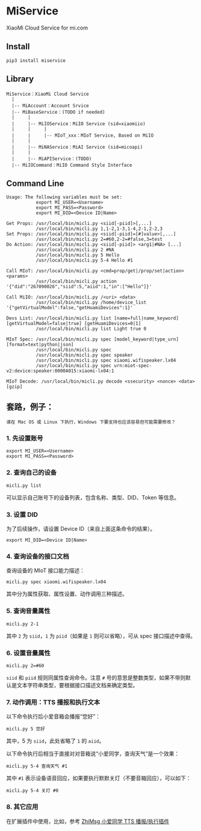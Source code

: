 # MiService
XiaoMi Cloud Service for mi.com

## Install
```
pip3 install miservice
```

## Library
```
MiService：XiaoMi Cloud Service
  |
  |-- MiAccount：Account Srvice
  |-- MiBaseService：(TODO if needed)
  |     |
  |     |-- MiIOService：MiIO Service (sid=xiaomiio)
  |     |     |
  |     |     |-- MIoT_xxx：MIoT Service, Based on MiIO
  |     |
  |     |-- MiNAService：MiAI Service (sid=micoapi)
  |     |
  |     |-- MiAPIService：(TODO)
  |-- MiIOCommand：MiIO Command Style Interface
```

## Command Line
```
Usage: The following variables must be set:
           export MI_USER=<Username>
           export MI_PASS=<Password>
           export MI_DID=<Device ID|Name>

Get Props: /usr/local/bin/micli.py <siid[-piid]>[,...]
           /usr/local/bin/micli.py 1,1-2,1-3,1-4,2-1,2-2,3
Set Props: /usr/local/bin/micli.py <siid[-piid]=[#]value>[,...]
           /usr/local/bin/micli.py 2=#60,2-2=#false,3=test
Do Action: /usr/local/bin/micli.py <siid[-piid]> <arg1|#NA> [...] 
           /usr/local/bin/micli.py 2 #NA
           /usr/local/bin/micli.py 5 Hello
           /usr/local/bin/micli.py 5-4 Hello #1

Call MIoT: /usr/local/bin/micli.py <cmd=prop/get|/prop/set|action> <params>
           /usr/local/bin/micli.py action '{"did":"267090026","siid":5,"aiid":1,"in":["Hello"]}'

Call MiIO: /usr/local/bin/micli.py /<uri> <data>
           /usr/local/bin/micli.py /home/device_list '{"getVirtualModel":false,"getHuamiDevices":1}'

Devs List: /usr/local/bin/micli.py list [name=full|name_keyword] [getVirtualModel=false|true] [getHuamiDevices=0|1]
           /usr/local/bin/micli.py list Light true 0

MIoT Spec: /usr/local/bin/micli.py spec [model_keyword|type_urn] [format=text|python|json]
           /usr/local/bin/micli.py spec
           /usr/local/bin/micli.py spec speaker
           /usr/local/bin/micli.py spec xiaomi.wifispeaker.lx04
           /usr/local/bin/micli.py spec urn:miot-spec-v2:device:speaker:0000A015:xiaomi-lx04:1

MIoT Decode: /usr/local/bin/micli.py decode <ssecurity> <nonce> <data> [gzip]
```

## 套路，例子：

`请在 Mac OS 或 Linux 下执行，Windows 下要支持也应该容易但可能需要修改？`

### 1. 先设置账号

```
export MI_USER=<Username>
export MI_PASS=<Password>
```

### 2. 查询自己的设备

```
micli.py list
```
可以显示自己账号下的设备列表，包含名称、类型、DID、Token 等信息。

### 3. 设置 DID

为了后续操作，请设置 Device ID（来自上面这条命令的结果）。

```
export MI_DID=<Device ID|Name>
```

### 4. 查询设备的接口文档

查询设备的 MIoT 接口能力描述：
```
micli.py spec xiaomi.wifispeaker.lx04
```
其中分为属性获取、属性设置、动作调用三种描述。

### 5. 查询音量属性

```
micli.py 2-1
```
其中 `2` 为 `siid`，`1` 为 `piid`（如果是 `1` 则可以省略），可从 spec 接口描述中查得。

### 6. 设置音量属性

```
micli.py 2=#60
```
`siid` 和 `piid` 规则同属性查询命令。注意 `#` 号的意思是整数类型，如果不带则默认是文本字符串类型，要根据接口描述文档来确定类型。

### 7. 动作调用：TTS 播报和执行文本

以下命令执行后小爱音箱会播报“您好”：
```
micli.py 5 您好
```
其中，5 为 `siid`，此处省略了 `1` 的 `aiid`。

以下命令执行后相当于直接对对音箱说“小爱同学，查询天气”是一个效果：
```
micli.py 5-4 查询天气 #1
```

其中 `#1` 表示设备语音回应，如果要执行默默关灯（不要音箱回应），可以如下：
```
micli.py 5-4 关灯 #0
```

### 8. 其它应用

在扩展插件中使用，比如，参考 [ZhiMsg 小爱同学 TTS 播报/执行插件](https://github.com/Yonsm/ZhiMsg)
